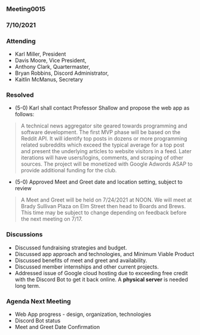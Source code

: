 ### Meeting0015
### 7/10/2021

### Attending

- Karl Miller, President
- Davis Moore, Vice President,
- Anthony Clark, Quartermaster,
- Bryan Robbins, Discord Administrator,
- Kaitlin McManus, Secretary

### Resolved

- (5-0)  Karl shall contact Professor Shallow and propose the web app as follows:

> A technical news aggregator site geared towards programming and software development. The first MVP phase will be based on the Reddit API. It will identify top posts in dozens or more programming related subreddits which exceed the typical average for a top post and present the underlying articles to website visitors in a feed. Later iterations will have users/logins, comments, and scraping of other sources. The project will be monetized with Google Adwords ASAP to provide additional funding for the club.

- (5-0) Approved Meet and Greet date and location setting, subject to review 

> A Meet and Greet will be held on 7/24/2021 at NOON. We will meet at Brady Sullivan Plaza on Elm Street then head to Boards and Brews. This time may be subject to change depending on feedback before the next meeting on 7/17.

### Discussions 

- Discussed fundraising strategies and budget.
- Discussed app approach and technologies, and Minimum Viable Product
- Discussed benefits of meet and greet and availability.
- Discussed member internships and other current projects.
- Addressed issue of Google cloud hosting due to exceeding free credit with the Discord Bot to get it back online. A **physical server** is needed long term.

### Agenda Next Meeting

- Web App progress - design, organization, technologies
- Discord Bot status
- Meet and Greet Date Confirmation
